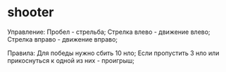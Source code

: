 # shooter
Управление:
  Пробел - стрельба;
  Стрелка влево - движение влево;
  Стрелка вправо - движение вправо;
  
Правила:
  Для победы нужно сбить 10 нло;
  Если пропустить 3 нло или прикоснуться к одной из них - проигрыш;
